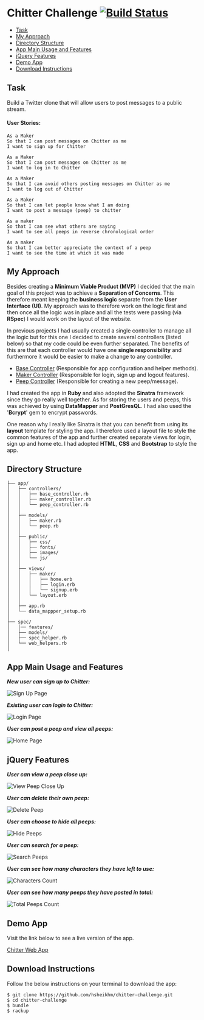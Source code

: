 # Chitter Challenge [![Build Status](https://travis-ci.org/hsheikhm/chitter-challenge.svg?branch=master)](https://travis-ci.org/hsheikhm/chitter-challenge)

* [Task](#task)
* [My Approach](#my-approach)
* [Directory Structure](#directory-structure)
* [App Main Usage and Features](#app-main-usage-and-features)
* [jQuery Features](#jquery-features)
* [Demo App](#demo-app)
* [Download Instructions](#download-instructions)

## Task

Build a Twitter clone that will allow users to post messages to a public stream.

#### User Stories:

```
As a Maker
So that I can post messages on Chitter as me
I want to sign up for Chitter

As a Maker
So that I can post messages on Chitter as me
I want to log in to Chitter

As a Maker
So that I can avoid others posting messages on Chitter as me
I want to log out of Chitter

As a Maker
So that I can let people know what I am doing  
I want to post a message (peep) to chitter

As a maker
So that I can see what others are saying  
I want to see all peeps in reverse chronological order

As a maker
So that I can better appreciate the context of a peep
I want to see the time at which it was made
```
## My Approach

Besides creating a **Minimum Viable Product (MVP)** I decided that the main goal of this project was to achieve a **Separation of Concerns**. This therefore meant keeping the **business logic** separate from the **User Interface (UI)**. My approach was to therefore work on the logic first and then once all the logic was in place and all the tests were passing (via **RSpec**) I would work on the layout of the website.

In previous projects I had usually created a single controller to manage all the logic but for this one I decided to create several controllers (listed below) so that my code could be even further separated. The benefits of this are that each controller would have one **single responsibility** and furthermore it would be easier to make a change to any controller.

* [Base Controller](https://github.com/hsheikhm/chitter-challenge/blob/master/app/controllers/base_controller.rb) (Responsible for app configuration and helper methods).
* [Maker Controller](https://github.com/hsheikhm/chitter-challenge/blob/master/app/controllers/maker_controller.rb) (Responsible for login, sign up and logout features).
* [Peep Controller](https://github.com/hsheikhm/chitter-challenge/blob/master/app/controllers/peep_controller.rb) (Responsible for creating a new peep/message).


I had created the app in **Ruby** and also adopted the **Sinatra** framework since they go really well together. As for storing the users and peeps, this was achieved by using **DataMapper** and **PostGresQL**. I had also used the '**Bcrypt**' gem to encrypt passwords.

One reason why I really like Sinatra is that you can benefit from using its **layout** template for styling the app. I therefore used a layout file to style the common features of the app and further created separate views for login, sign up and home etc. I had adopted **HTML**, **CSS** and **Bootstrap** to style the app.

## Directory Structure

```
├── app/
│   ├── controllers/
│   │   ├── base_controller.rb
│   │   ├── maker_controller.rb
│   │   └── peep_controller.rb
│   │
│   ├── models/
│   │   ├── maker.rb
│   │   └── peep.rb
│   │
│   ├── public/
│   │   ├── css/
│   │   ├── fonts/
│   │   ├── images/
│   │   └── js/
│   │
│   ├── views/
│   │   ├── maker/
│   │   │   ├── home.erb
│   │   │   ├── login.erb
│   │   │   └── signup.erb
│   │   └── layout.erb
│   │
│   ├── app.rb
│   └── data_mappper_setup.rb
│
├── spec/
│   │── features/
│   ├── models/
│   ├── spec_helper.rb
│   └── web_helpers.rb
│

```

## App Main Usage and Features

***New user can sign up to Chitter:***

![Sign Up Page](https://github.com/hsheikhm/Github-Images/blob/master/chitter-challenge/signup.png)

***Existing user can login to Chitter:***

![Login Page](https://github.com/hsheikhm/Github-Images/blob/master/chitter-challenge/login.png)

***User can post a peep and view all peeps:***

![Home Page](https://github.com/hsheikhm/Github-Images/blob/master/chitter-challenge/home.png)

## jQuery Features

***User can view a peep close up:***

![View Peep Close Up](https://github.com/hsheikhm/Github-Images/blob/master/chitter-challenge/close-up-peep.png)

***User can delete their own peep:***

![Delete Peep](https://github.com/hsheikhm/Github-Images/blob/master/chitter-challenge/delete-peep.png)

***User can choose to hide all peeps:***

![Hide Peeps](https://github.com/hsheikhm/Github-Images/blob/master/chitter-challenge/hide-peeps.png)

***User can search for a peep:***

![Search Peeps](https://github.com/hsheikhm/Github-Images/blob/master/chitter-challenge/search-peeps.png)

***User can see how many characters they have left to use:***

![Characters Count](https://github.com/hsheikhm/Github-Images/blob/master/chitter-challenge/characters-remaining.png)

***User can see how many peeps they have posted in total:***

![Total Peeps Count](https://github.com/hsheikhm/Github-Images/blob/master/chitter-challenge/peeps-posted-count.png)

## Demo App

Visit the link below to see a live version of the app.

[Chitter Web App](https://welcome-to-chitter.herokuapp.com/signup)

## Download Instructions

Follow the below instructions on your terminal to download the app:

```
$ git clone https://github.com/hsheikhm/chitter-challenge.git
$ cd chitter-challenge
$ bundle
$ rackup
```
